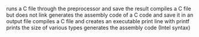  runs a C file through the preprocessor and save the result 
compiles a C file but does not link
generates the assembly code of a C code and save it in an output file
compiles a C file and creates an executable
print line with printf
prints the size of various types
generates the assembly code (Intel syntax)
